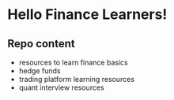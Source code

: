 # Hello Finance Learners!

## Repo content
- resources to learn finance basics
- hedge funds
- trading platform learning resources
- quant interview resources
